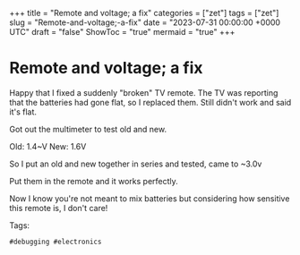 +++
title = "Remote and voltage; a fix"
categories = ["zet"]
tags = ["zet"]
slug = "Remote-and-voltage;-a-fix"
date = "2023-07-31 00:00:00 +0000 UTC"
draft = "false"
ShowToc = "true"
mermaid = "true"
+++

# Remote and voltage; a fix

Happy that I fixed a suddenly "broken" TV remote. The TV was reporting that 
the batteries had gone flat, so I replaced them. Still didn't work and said it's
flat.

Got out the multimeter to test old and new.

Old: 1.4~V
New: 1.6V

So I put an old and new together in series and tested, came to ~3.0v

Put them in the remote and it works perfectly.

Now I know you're not meant to mix batteries but considering how sensitive this remote is, I don't care!

Tags:

    #debugging #electronics

